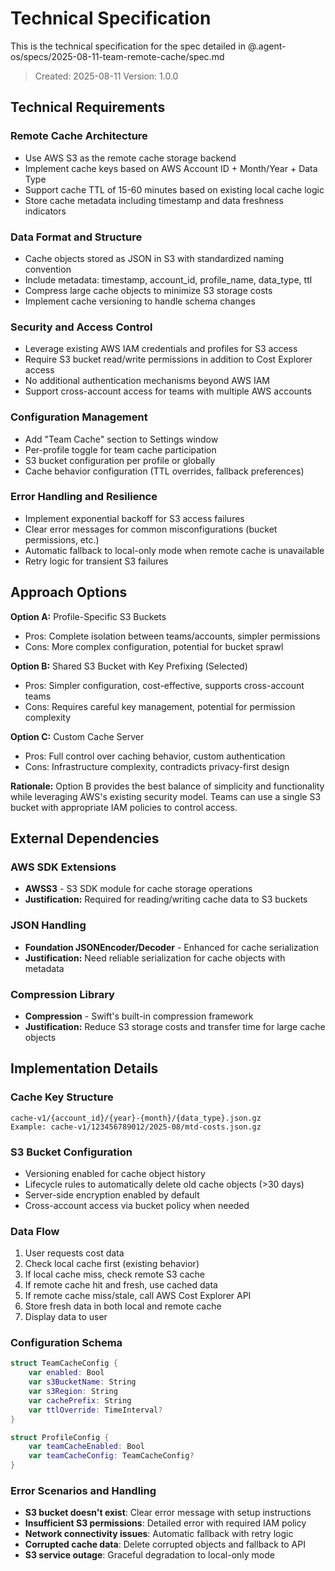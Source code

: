 # Technical Specification

This is the technical specification for the spec detailed in @.agent-os/specs/2025-08-11-team-remote-cache/spec.md

> Created: 2025-08-11
> Version: 1.0.0

## Technical Requirements

### Remote Cache Architecture
- Use AWS S3 as the remote cache storage backend
- Implement cache keys based on AWS Account ID + Month/Year + Data Type
- Support cache TTL of 15-60 minutes based on existing local cache logic
- Store cache metadata including timestamp and data freshness indicators

### Data Format and Structure
- Cache objects stored as JSON in S3 with standardized naming convention
- Include metadata: timestamp, account_id, profile_name, data_type, ttl
- Compress large cache objects to minimize S3 storage costs
- Implement cache versioning to handle schema changes

### Security and Access Control
- Leverage existing AWS IAM credentials and profiles for S3 access
- Require S3 bucket read/write permissions in addition to Cost Explorer access
- No additional authentication mechanisms beyond AWS IAM
- Support cross-account access for teams with multiple AWS accounts

### Configuration Management
- Add "Team Cache" section to Settings window
- Per-profile toggle for team cache participation
- S3 bucket configuration per profile or globally
- Cache behavior configuration (TTL overrides, fallback preferences)

### Error Handling and Resilience
- Implement exponential backoff for S3 access failures
- Clear error messages for common misconfigurations (bucket permissions, etc.)
- Automatic fallback to local-only mode when remote cache is unavailable
- Retry logic for transient S3 failures

## Approach Options

**Option A:** Profile-Specific S3 Buckets
- Pros: Complete isolation between teams/accounts, simpler permissions
- Cons: More complex configuration, potential for bucket sprawl

**Option B:** Shared S3 Bucket with Key Prefixing (Selected)
- Pros: Simpler configuration, cost-effective, supports cross-account teams
- Cons: Requires careful key management, potential for permission complexity

**Option C:** Custom Cache Server
- Pros: Full control over caching behavior, custom authentication
- Cons: Infrastructure complexity, contradicts privacy-first design

**Rationale:** Option B provides the best balance of simplicity and functionality while leveraging AWS's existing security model. Teams can use a single S3 bucket with appropriate IAM policies to control access.

## External Dependencies

### AWS SDK Extensions
- **AWSS3** - S3 SDK module for cache storage operations
- **Justification:** Required for reading/writing cache data to S3 buckets

### JSON Handling
- **Foundation JSONEncoder/Decoder** - Enhanced for cache serialization
- **Justification:** Need reliable serialization for cache objects with metadata

### Compression Library
- **Compression** - Swift's built-in compression framework
- **Justification:** Reduce S3 storage costs and transfer time for large cache objects

## Implementation Details

### Cache Key Structure
```
cache-v1/{account_id}/{year}-{month}/{data_type}.json.gz
Example: cache-v1/123456789012/2025-08/mtd-costs.json.gz
```

### S3 Bucket Configuration
- Versioning enabled for cache object history
- Lifecycle rules to automatically delete old cache objects (>30 days)
- Server-side encryption enabled by default
- Cross-account access via bucket policy when needed

### Data Flow
1. User requests cost data
2. Check local cache first (existing behavior)
3. If local cache miss, check remote S3 cache
4. If remote cache hit and fresh, use cached data
5. If remote cache miss/stale, call AWS Cost Explorer API
6. Store fresh data in both local and remote cache
7. Display data to user

### Configuration Schema
```swift
struct TeamCacheConfig {
    var enabled: Bool
    var s3BucketName: String
    var s3Region: String
    var cachePrefix: String
    var ttlOverride: TimeInterval?
}

struct ProfileConfig {
    var teamCacheEnabled: Bool
    var teamCacheConfig: TeamCacheConfig?
}
```

### Error Scenarios and Handling
- **S3 bucket doesn't exist**: Clear error message with setup instructions
- **Insufficient S3 permissions**: Detailed error with required IAM policy
- **Network connectivity issues**: Automatic fallback with retry logic
- **Corrupted cache data**: Delete corrupted objects and fallback to API
- **S3 service outage**: Graceful degradation to local-only mode